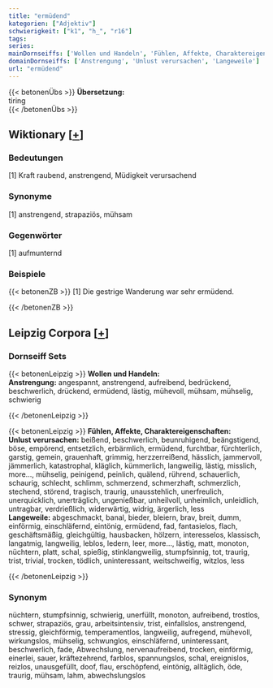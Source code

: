 ```yaml
---
title: "ermüdend"
kategorien: ["Adjektiv"]
schwierigkeit: ["k1", "h_", "r16"]
tags:
series:
mainDornseiffs: ['Wollen und Handeln', 'Fühlen, Affekte, Charaktereigenschaften']
domainDornseiffs: ['Anstrengung', 'Unlust verursachen', 'Langeweile']
url: "ermüdend"
---
```


{{< betonenÜbs >}}
**Übersetzung:**  
tiring  
{{< /betonenÜbs >}}

## Wiktionary [[+](https://de.wiktionary.org/wiki/ermüdend)]

### Bedeutungen
[1] Kraft raubend, anstrengend, Müdigkeit verursachend  

### Synonyme
[1] anstrengend, strapaziös, mühsam  

### Gegenwörter
[1] aufmunternd  

### Beispiele
{{< betonenZB >}}
[1] Die gestrige Wanderung war sehr ermüdend.  

{{< /betonenZB >}}

## Leipzig Corpora [[+](https://corpora.uni-leipzig.de/en/res?word=ermüdend&corpusId=deu_newscrawl-public_2018)]

### Dornseiff Sets
{{< betonenLeipzig >}}
**Wollen und Handeln:**  
**Anstrengung:** angespannt, anstrengend, aufreibend, bedrückend, beschwerlich, drückend, ermüdend, lästig, mühevoll, mühsam, mühselig, schwierig  

{{< /betonenLeipzig >}}


{{< betonenLeipzig >}}
**Fühlen, Affekte, Charaktereigenschaften:**  
**Unlust verursachen:** beißend, beschwerlich, beunruhigend, beängstigend, böse, empörend, entsetzlich, erbärmlich, ermüdend, furchtbar, fürchterlich, garstig, gemein, grauenhaft, grimmig, herzzerreißend, hässlich, jammervoll, jämmerlich, katastrophal, kläglich, kümmerlich, langweilig, lästig, misslich, more..., mühselig, peinigend, peinlich, quälend, rührend, schauerlich, schaurig, schlecht, schlimm, schmerzend, schmerzhaft, schmerzlich, stechend, störend, tragisch, traurig, unausstehlich, unerfreulich, unerquicklich, unerträglich, ungenießbar, unheilvoll, unheimlich, unleidlich, untragbar, verdrießlich, widerwärtig, widrig, ärgerlich, less  
**Langeweile:** abgeschmackt, banal, bieder, bleiern, brav, breit, dumm, einförmig, einschläfernd, eintönig, ermüdend, fad, fantasielos, flach, geschäftsmäßig, gleichgültig, hausbacken, hölzern, interesselos, klassisch, langatmig, langweilig, leblos, ledern, leer, more..., lästig, matt, monoton, nüchtern, platt, schal, spießig, stinklangweilig, stumpfsinnig, tot, traurig, trist, trivial, trocken, tödlich, uninteressant, weitschweifig, witzlos, less  

{{< /betonenLeipzig >}}

### Synonym
nüchtern, stumpfsinnig, schwierig, unerfüllt, monoton, aufreibend, trostlos, schwer, strapaziös, grau, arbeitsintensiv, trist, einfallslos, anstrengend, stressig, gleichförmig, temperamentlos, langweilig, aufregend, mühevoll, wirkungslos, mühselig, schwunglos, einschläfernd, uninteressant, beschwerlich, fade, Abwechslung, nervenaufreibend, trocken, einförmig, einerlei, sauer, kräftezehrend, farblos, spannungslos, schal, ereignislos, reizlos, unausgefüllt, doof, flau, erschöpfend, eintönig, alltäglich, öde, traurig, mühsam, lahm, abwechslungslos

